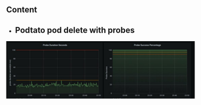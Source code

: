 ## Content

- ## Podtato pod delete with probes 
[![Pod tato Pod Delete with Probe](https://github.com/ispeakc0de/datastore/blob/main/hello-service/grafana/podtato-pod-delete.jpeg)](https://github.com/ispeakc0de/datastore/tree/main/hello-service)

